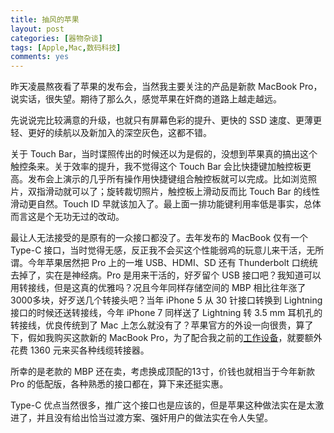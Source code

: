 ```yaml
---
title: 抽风的苹果
layout: post
categories: [器物杂谈]
tags: [Apple,Mac,数码科技]
comments: yes
---
```



昨天凌晨熬夜看了苹果的发布会，当然我主要关注的产品是新款 MacBook Pro，说实话，很失望。期待了那么久，感觉苹果在奸商的道路上越走越远。

先说说完比较满意的升级，也就只有屏幕色彩的提升、更快的 SSD 速度、更薄更轻、更好的续航以及新加入的深空灰色，这都不错。

关于 Touch Bar，当时谍照传出的时候还以为是假的，没想到苹果真的搞出这个触控条来。关于效率的提升，我不觉得这个 Touch Bar 会比快捷键加触控板更高。发布会上演示的几乎所有操作用快捷键组合触控板就可以完成。比如浏览照片，双指滑动就可以了；旋转裁切照片，触控板上滑动反而比 Touch Bar 的线性滑动更自然。Touch ID 早就该加入了。最上面一排功能键利用率低是事实，总体而言这是个无功无过的改动。

最让人无法接受的是原有的一众接口都没了。去年发布的 MacBook 仅有一个 Type-C 接口，当时觉得无感，反正我不会买这个性能弱鸡的玩意儿来干活，无所谓。今年苹果居然把 Pro 上的一堆 USB、HDMI、SD 还有 Thunderbolt 口统统去掉了，实在是神经病。Pro 是用来干活的，好歹留个 USB 接口吧？我知道可以用转接线，但是这真的优雅吗？况且今年同样存储空间的 MBP 相比往年涨了3000多块，好歹送几个转接头吧？当年 iPhone 5 从 30 针接口转换到 Lightning 接口的时候还送转接线，今年 iPhone 7 同样送了 Lightning 转 3.5 mm 耳机孔的转接线，优良传统到了 Mac 上怎么就没有了？苹果官方的外设一向很贵，算了下，假如我购买这款新的 MacBook Pro，为了配合我之前的[工作设备](http://songchunlin.net/cn/2016/02/my-setup/)，就要额外花费 1360 元来买各种线缆转接器。

所幸的是老款的 MBP 还在卖，考虑换成顶配的13寸，价钱也就相当于今年新款 Pro 的低配版，各种熟悉的接口都在，算下来还挺实惠。

Type-C 优点当然很多，推广这个接口也是应该的，但是苹果这种做法实在是太激进了，并且没有给出恰当过渡方案、强奸用户的做法实在令人失望。



